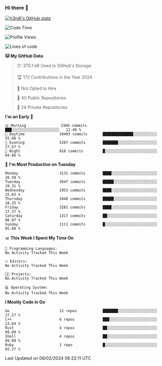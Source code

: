 ### Hi there 👋

[![h3n4l's GitHub stats](https://github-readme-stats.vercel.app/api?username=h3n4l&count_private=true&show_icons=true&theme=radical)](https://github.com/h3n4l/github-readme-stats)

<!--START_SECTION:waka-->
![Code Time](http://img.shields.io/badge/Code%20Time-1%2C836%20hrs%2017%20mins-blue)

![Profile Views](http://img.shields.io/badge/Profile%20Views-0-blue)

![Lines of code](https://img.shields.io/badge/From%20Hello%20World%20I%27ve%20Written-5.4%20million%20lines%20of%20code-blue)

**🐱 My GitHub Data** 

> 📦 370.1 kB Used in GitHub's Storage 
 > 
> 🏆 172 Contributions in the Year 2024
 > 
> 🚫 Not Opted to Hire
 > 
> 📜 40 Public Repositories 
 > 
> 🔑 24 Private Repositories 
 > 
**I'm an Early 🐤** 

```text
🌞 Morning                2360 commits        ███░░░░░░░░░░░░░░░░░░░░░░   12.49 % 
🌆 Daytime                10403 commits       ██████████████░░░░░░░░░░░   55.08 % 
🌃 Evening                5207 commits        ███████░░░░░░░░░░░░░░░░░░   27.57 % 
🌙 Night                  918 commits         █░░░░░░░░░░░░░░░░░░░░░░░░   04.86 % 
```
📅 **I'm Most Productive on Tuesday** 

```text
Monday                   3131 commits        ████░░░░░░░░░░░░░░░░░░░░░   16.58 % 
Tuesday                  3647 commits        █████░░░░░░░░░░░░░░░░░░░░   19.31 % 
Wednesday                2953 commits        ████░░░░░░░░░░░░░░░░░░░░░   15.63 % 
Thursday                 3448 commits        █████░░░░░░░░░░░░░░░░░░░░   18.25 % 
Friday                   3281 commits        ████░░░░░░░░░░░░░░░░░░░░░   17.37 % 
Saturday                 1317 commits        ██░░░░░░░░░░░░░░░░░░░░░░░   06.97 % 
Sunday                   1111 commits        █░░░░░░░░░░░░░░░░░░░░░░░░   05.88 % 
```


📊 **This Week I Spent My Time On** 

```text
💬 Programming Languages: 
No Activity Tracked This Week

🔥 Editors: 
No Activity Tracked This Week

🐱‍💻 Projects: 
No Activity Tracked This Week

💻 Operating System: 
No Activity Tracked This Week
```

**I Mostly Code in Go** 

```text
Go                       12 repos            ███████░░░░░░░░░░░░░░░░░░   27.27 % 
C++                      6 repos             ███░░░░░░░░░░░░░░░░░░░░░░   13.64 % 
Rust                     4 repos             ██░░░░░░░░░░░░░░░░░░░░░░░   09.09 % 
Shell                    4 repos             ██░░░░░░░░░░░░░░░░░░░░░░░   09.09 % 
Ruby                     1 repo              █░░░░░░░░░░░░░░░░░░░░░░░░   02.27 % 
```




 Last Updated on 08/02/2024 06:22:11 UTC
<!--END_SECTION:waka-->

